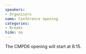 ```yaml
---
speakers:
- Organisers
name: Conference opening
categories:
- Breaks
hide: no
---
```


The CMPD6 opening will start at 8:15.
